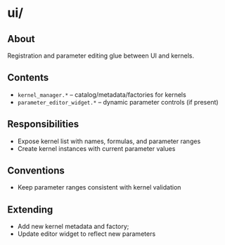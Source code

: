 # ui/

## About

Registration and parameter editing glue between UI and kernels.

## Contents

- `kernel_manager.*` – catalog/metadata/factories for kernels
- `parameter_editor_widget.*` – dynamic parameter controls (if present)

## Responsibilities

- Expose kernel list with names, formulas, and parameter ranges
- Create kernel instances with current parameter values

## Conventions

- Keep parameter ranges consistent with kernel validation

## Extending

- Add new kernel metadata and factory;
- Update editor widget to reflect new parameters
